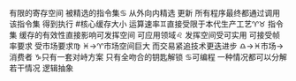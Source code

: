 有限的寄存空间 被精选的指令集♋︎ 从外向内精选 更新
所有程序最终都通过调用该指令集 得到执行
#核心缓存大小 运算速率♊︎直接受限于本代生产工艺♈︎♉︎
指令集 缓存的有效性直接影响可发挥空间 可应用领域♌︎
发挥空间受可实用 可接受帧率要求 受市场要求♍︎
♓︎→♈︎市场空间巨大 而交易紧追技术更迭进步
♎︎→♓︎市场→消费者
♑︎只有一套对峙方案 只有全吻合的钥匙解锁
♋︎可编程 一种情况都可以分解若干情况 逻辑抽象
